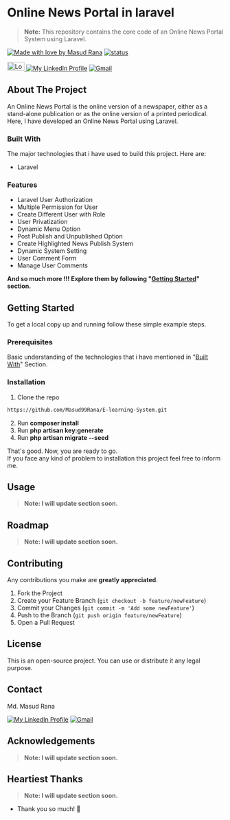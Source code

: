 <!--
*** Md. Masud Rana
*** Mail: Masud.letsCode@gmail.com
*** The design of this template took my 1 day.
*** Happy Learning, Happy Coding.
[![Made with love by Masud Rana][madewith-shield]][linkedin-url] 
[![status][status-shield]][linkedin-url] 
[![Laravel][laravel-shield]][laravel-url]
[![PHP][php-shield]][php-url]
[![lumen][lumen-shield]][lumen-url]
[![Vue js][vue-shield]][vue-url]
[![NPM][npm-shield]][npm-url]
[![Node Js][nodejs-shield]][nodejs-url]
[![javascript][javascript-shield]][javascript-url]
[![bootstrap][bootstrap-shield]][bootstrap-url]
<a href="https://en.wikipedia.org/wiki/Bangladesh"> <img src="https://upload.wikimedia.org/wikipedia/commons/thumb/f/f9/Flag_of_Bangladesh.svg/800px-Flag_of_Bangladesh.svg.png" alt="Logo" width="40" height="20"> </a>
[![My LinkedIn Profile][linkedin-shield]][linkedin-url]
[![Gmail][gmail-shield]][gmail-url]
-->

# Online News Portal in laravel
> **Note:** This repository contains the core code of an Online News Portal System using Laravel.

[![Made with love by Masud Rana][madewith-shield]][linkedin-url] 
[![status][status-shield]][linkedin-url] 

<a href="https://en.wikipedia.org/wiki/Bangladesh"> <img src="https://upload.wikimedia.org/wikipedia/commons/thumb/f/f9/Flag_of_Bangladesh.svg/800px-Flag_of_Bangladesh.svg.png" alt="Logo" width="40" height="20"> </a>
[![My LinkedIn Profile][linkedin-shield]][linkedin-url]
[![Gmail][gmail-shield]][gmail-url]

## About The Project
An Online News Portal is the online version of a newspaper, either as a stand-alone publication or as the online version of a printed periodical. Here, I have developed an Online News Portal using Laravel.

### Built With
The major technologies that i have used to build this project.
Here are:
* Laravel

### Features

* Laravel User Authorization
* Multiple Permission for User
* Create Different User with Role
* User Privatization
* Dynamic Menu Option
* Post Publish and Unpublished Option
* Create Highlighted News Publish System
* Dynamic System Setting
* User Comment Form
* Manage User Comments

**And so much more !!! Explore them by following "[Getting Started](#getting-started)" section.**



<!-- GETTING STARTED -->
## Getting Started

To get a local copy up and running follow these simple example steps.

### Prerequisites

Basic understanding of the technologies that i have mentioned in "[Built With](#built-with)" Section.

### Installation

1. Clone the repo
```sh
https://github.com/Masud99Rana/E-learning-System.git
```
2. Run **composer install**
3. Run **php artisan key:generate**
4. Run **php artisan migrate --seed**

That's good. Now, you are ready to go. </br>
If you face any kind of problem to installation this project feel free to inform me.

<!-- USAGE EXAMPLES -->
## Usage

> **Note: I will update section soon.**

<!-- ROADMAP -->
## Roadmap

> **Note: I will update section soon.**


<!-- CONTRIBUTING -->
## Contributing

Any contributions you make are **greatly appreciated**.

1. Fork the Project
2. Create your Feature Branch (`git checkout -b feature/newFeature`)
3. Commit your Changes (`git commit -m 'Add some newFeature'`)
4. Push to the Branch (`git push origin feature/newFeature`)
5. Open a Pull Request


<!-- LICENSE -->
## License

This is an open-source project. You can use or distribute it any legal purpose.



<!-- CONTACT -->
## Contact

Md. Masud Rana

[![My LinkedIn Profile][linkedin-shield]][linkedin-url]
[![Gmail][gmail-shield]][gmail-url]


<!-- ACKNOWLEDGEMENTS -->
## Acknowledgements
> **Note: I will update section soon.**


## Heartiest Thanks
> **Note: I will update section soon.**

* Thank you so much! :sparkling_heart:






<!-- MARKDOWN LINKS & IMAGES -->
<!--  https://github.com/tchapi/markdown-cheatsheet -->
<!-- https://www.webfx.com/tools/emoji-cheat-sheet/ -->
<!-- https://www.markdownguide.org/basic-syntax/#reference-style-links -->


[masud-version]: https://img.shields.io/badge/Masud-v7.8.*-blue?style=flat-square

[status-shield]: https://img.shields.io/badge/Status-finished-success?style=flat-square



[laravel-shield]:https://img.shields.io/badge/laravel-v5.8-555.svg?style=flat-square&logo=laravel&labelColor=FF2D20&logoColor=fff
[laravel-url]: https://laravel.com

[vue-shield]:https://img.shields.io/badge/vue.js-v2.8-black.svg?style=flat-square&logo=vue.js&color=#4FC08D
[vue-url]: https://vuejs.org/

[php-shield]:https://img.shields.io/badge/php-v2.8-555.svg?style=flat-square&logo=php&labelColor=777BB4&logoColor=fff
[php-url]: https://php.net

[javascript-shield]:https://img.shields.io/badge/-JavaScript-555.svg?style=flat-square&logo=javascript&labelColor=F7DF1E&logoColor=fff
[javascript-url]: https://developer.mozilla.org/en-US/docs/Web/JavaScript

[lumen-shield]:https://img.shields.io/badge/Lemen-v1.7-555.svg?style=flat-square&logo=lumen&labelColor=E74430&logoColor=fff
[lumen-url]: https://lumen.laravel.com/


[npm-shield]:https://img.shields.io/badge/npm-v2.8-CB3837.svg?style=flat-square&logo=npm
[npm-url]: https://nodejs.org/en/

[nodejs-shield]:https://img.shields.io/badge/Node.Js-v1.7-555.svg?style=flat-square&logo=node.js&labelColor=339933&logoColor=fff
[nodejs-url]: https://nodejs.org/en/

[bootstrap-shield]:https://img.shields.io/badge/Bootstrap-v1.7-success.svg?style=flat-square&logo=bootstrap&labelColor=563D7C&logoColor=fff
[bootstrap-url]: https://getbootstrap.com/


[madewith-shield]:https://img.shields.io/badge/R-Made%20With%20Love-success?style=flat-square&labelColor=00cec9&logo=monzo&logoColor=fff&color=00b894

[linkedin-shield]: https://img.shields.io/badge/-MasudRana99mr-black.svg?style=flat-square&logo=linkedin&color=555
[linkedin-url]: https://www.linkedin.com/in/masudrana99mr


[gmail-shield]: https://img.shields.io/badge/-Masud.letscode@gmail.com-555.svg?style=flat-square&logo=gmail&labelColor=D14836&logoColor=fff
[gmail-url]: mailto::masud.letscode@gmail.com



<!-- My Note -->
<!--
*** <img src="images/logo.png" alt="Logo" width="80" height="80">
*** 
*** [screenshot]: images/screenshot.png
*** [![Product Name Screen Shot][screenshot]](https://example.com)
*** 
*** 
***
*** 
*** 
***
-->
